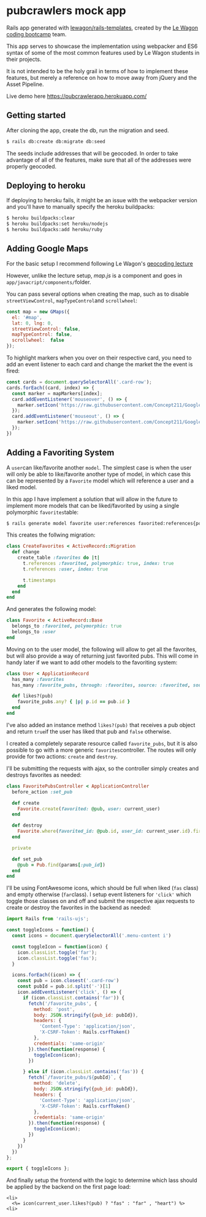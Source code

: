 # pubcrawlers mock app

Rails app generated with [lewagon/rails-templates](https://github.com/lewagon/rails-templates), created by the [Le Wagon coding bootcamp](https://www.lewagon.com) team.

This app serves to showcase the implementation using webpacker and ES6 syntax of some of the most common features used by Le Wagon students in their projects.

It is not intended to be the holy grail in terms of how to implement these features, but merely a reference on how to move away from jQuery and the Asset Pipeline.

Live demo here https://pubcrawlerapp.herokuapp.com/

## Getting started

After cloning the app, create the db, run the migration and seed.

```bash
$ rails db:create db:migrate db:seed
```

The seeds include addresses that will be geocoded. In order to take advantage of all of the features, make sure that all of the addresses were properly geocoded.

## Deploying to heroku

If deploying to heroku fails, it might be an issue with the webpacker version and you'll have to manually specify the heroku buildpacks:

```bash
$ heroku buildpacks:clear
$ heroku buildpacks:set heroku/nodejs
$ heroku buildpacks:add heroku/ruby
```

## Adding Google Maps

For the basic setup I recommend following Le Wagon's [geocoding lecture](https://kitt.lewagon.com/knowledge/lectures/05-Rails%2F08-Airbnb-Geocoder)

However, unlike the lecture setup, *map.js* is a component and goes in `app/javacript/components/`folder.

You can pass several options when creating the map, such as to disable `streetViewControl`, `mapTypeControl`and `scrollwheel`:

```javascript
const map = new GMaps({
  el: '#map',
  lat: 0, lng: 0,
  streetViewControl: false,
  mapTypeControl: false,
  scrollwheel:  false
});
```

To highlight markers when you over on their respective card, you need to add an event listener to each card and change the market the the event is fired:

```javascript
const cards = document.querySelectorAll('.card-row');
cards.forEach((card, index) => {
  const marker = mapMarkers[index];
  card.addEventListener('mouseover', () => {
    marker.setIcon('https://raw.githubusercontent.com/Concept211/Google-Maps-Markers/master/images/marker_blue.png');
  });
  card.addEventListener('mouseout', () => {
    marker.setIcon('https://raw.githubusercontent.com/Concept211/Google-Maps-Markers/master/images/marker_red.png');
  });
})
```

## Adding a Favoriting System

A `user`can like/favorite another `model`. The simplest case is when the user will only be able to like/favorite another type of model, in which case this can be represented by a `Favorite` model which will reference a user and a liked model.

In this app I have implement a solution that will allow in the future to implement more models that can be liked/favorited by using a single polymorphic `favorites`table:

```bash
$ rails generate model favorite user:references favorited:references{polymorphic}
```

This creates the follwing migration:

```ruby
class CreateFavorites < ActiveRecord::Migration
  def change
    create_table :favorites do |t|
      t.references :favorited, polymorphic: true, index: true
      t.references :user, index: true

      t.timestamps
    end
  end
end
```

And generates the following model:

```ruby
class Favorite < ActiveRecord::Base
  belongs_to :favorited, polymorphic: true
  belongs_to :user
end
```

Moving on to the user model, the following will allow to get all the favorites, but will also provide a way of returning just favorited pubs. This will come in handy later if we want to add other models to the favoriting system:

```ruby
class User < ApplicationRecord
  has_many :favorites
  has_many :favorite_pubs, through: :favorites, source: :favorited, source_type: 'Pub'

  def likes?(pub)
    favorite_pubs.any? { |p| p.id == pub.id }
  end
end
```

I've also added an instance method `likes?(pub)` that receives a pub object and return `true`if the user has liked that pub and `false` otherwise.

I created a completely separate resource called `favorite_pubs`, but it is also possible to go with a more generic `favorites`controller. The routes will only provide for two actions: `create` and `destroy`.

I'll be submitting the requests with ajax, so the controller simply creates and destroys favorites as needed:

```ruby
class FavoritePubsController < ApplicationController
  before_action :set_pub

  def create
    Favorite.create(favorited: @pub, user: current_user)
  end

  def destroy
    Favorite.where(favorited_id: @pub.id, user_id: current_user.id).first.destroy
  end

  private

  def set_pub
    @pub = Pub.find(params[:pub_id])
  end
end
```

I'll be using FontAwesome icons, which should be full when liked (`fas` class) and empty otherwise (`far`class). I setup event listeners for `'click'` which toggle those classes on and off and submit the respective ajax requests to create or destroy the favorites in the backend as needed:

```javascript
import Rails from 'rails-ujs';

const toggleIcons = function() {
  const icons = document.querySelectorAll('.menu-content i')

  const toggleIcon = function(icon) {
    icon.classList.toggle('far');
    icon.classList.toggle('fas');
  }

  icons.forEach((icon) => {
    const pub = icon.closest('.card-row')
    const pubId = pub.id.split('-')[1]
    icon.addEventListener('click', () => {
      if (icon.classList.contains('far')) {
        fetch('/favorite_pubs', {
          method: 'post',
          body: JSON.stringify({pub_id: pubId}),
          headers: {
            'Content-Type': 'application/json',
            'X-CSRF-Token': Rails.csrfToken()
          },
          credentials: 'same-origin'
        }).then(function(response) {
          toggleIcon(icon);
        })

      } else if (icon.classList.contains('fas')) {
        fetch(`/favorite_pubs/${pubId}`, {
          method: 'delete',
          body: JSON.stringify({pub_id: pubId}),
          headers: {
            'Content-Type': 'application/json',
            'X-CSRF-Token': Rails.csrfToken()
          },
          credentials: 'same-origin'
        }).then(function(response) {
          toggleIcon(icon);
        })
      }
    })
  })
};

export { toggleIcons };

```

And finally setup the frontend with the logic to determine which lass should be applied by the backend on the first page load:

```erb
<li>
  <%= icon(current_user.likes?(pub) ? "fas" : "far" , "heart") %>
<li>
```







